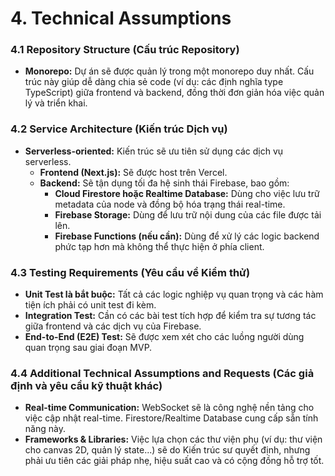 # 4. Technical Assumptions

### 4.1 Repository Structure (Cấu trúc Repository)

- **Monorepo:** Dự án sẽ được quản lý trong một monorepo duy nhất. Cấu trúc này giúp dễ dàng chia sẻ code (ví dụ: các định nghĩa type TypeScript) giữa frontend và backend, đồng thời đơn giản hóa việc quản lý và triển khai.

### 4.2 Service Architecture (Kiến trúc Dịch vụ)

- **Serverless-oriented:** Kiến trúc sẽ ưu tiên sử dụng các dịch vụ serverless.
  - **Frontend (Next.js):** Sẽ được host trên Vercel.
  - **Backend:** Sẽ tận dụng tối đa hệ sinh thái Firebase, bao gồm:
    - **Cloud Firestore hoặc Realtime Database:** Dùng cho việc lưu trữ metadata của node và đồng bộ hóa trạng thái real-time.
    - **Firebase Storage:** Dùng để lưu trữ nội dung của các file được tải lên.
    - **Firebase Functions (nếu cần):** Dùng để xử lý các logic backend phức tạp hơn mà không thể thực hiện ở phía client.

### 4.3 Testing Requirements (Yêu cầu về Kiểm thử)

- **Unit Test là bắt buộc:** Tất cả các logic nghiệp vụ quan trọng và các hàm tiện ích phải có unit test đi kèm.
- **Integration Test:** Cần có các bài test tích hợp để kiểm tra sự tương tác giữa frontend và các dịch vụ của Firebase.
- **End-to-End (E2E) Test:** Sẽ được xem xét cho các luồng người dùng quan trọng sau giai đoạn MVP.

### 4.4 Additional Technical Assumptions and Requests (Các giả định và yêu cầu kỹ thuật khác)

- **Real-time Communication:** WebSocket sẽ là công nghệ nền tảng cho việc cập nhật real-time. Firestore/Realtime Database cung cấp sẵn tính năng này.
- **Frameworks & Libraries:** Việc lựa chọn các thư viện phụ (ví dụ: thư viện cho canvas 2D, quản lý state...) sẽ do Kiến trúc sư quyết định, nhưng phải ưu tiên các giải pháp nhẹ, hiệu suất cao và có cộng đồng hỗ trợ tốt.
